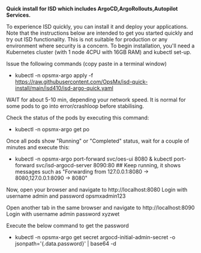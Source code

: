 **Quick install for ISD which includes ArgoCD,ArgoRollouts,Autopilot Services.**

To experience ISD quickly, you can install it and deploy your applications. Note that the instructions below are intended to get you started quickly and try out ISD functionality. This is not suitable for production or any environment where security is a concern.
To begin installation, you'll need a Kubernetes cluster  (with 1 node 4CPU with 16GB RAM) and kubectl set-up.

Issue the following commands (copy paste in a terminal window)
- kubectl -n opsmx-argo apply -f https://raw.githubusercontent.com/OpsMx/isd-quick-install/main/isd410/isd-argo-quick.yaml

WAIT for about 5-10 min, depending your network speed.
It is normal for some pods to go into error/crashloop before stabilising.

Check the status of the pods by executing this command:
- kubectl -n opsmx-argo get po

Once all pods show "Running" or "Completed" status, wait for a couple of minutes and execute this:
- kubectl -n opsmx-argo port-forward svc/oes-ui 8080 & kubectl port-forward svc/isd-argocd-server 8090:80 ## Keep running, it shows messages such as "Forwarding from 127.0.0.1:8080 -> 8080,127.0.0.1:8090 -> 8080"

Now, open your browser and navigate to http://localhost:8080
Login with username admin and password opsmxadmin123

Open another tab in the same browser and navigate to http://localhost:8090
Login with username admin password xyzwet

Execute the below command to get the password

- kubectl -n opsmx-argo get secret argocd-initial-admin-secret -o jsonpath='{.data.password}' | base64 -d
